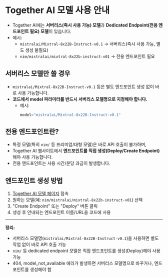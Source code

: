 # Together AI 모델 사용 안내

- Together AI에는 **서버리스(즉시 사용 가능) 모델**과 **Dedicated Endpoint(전용 엔드포인트 필요) 모델**이 있습니다.
- 예시:
  - `mistralai/Mixtral-8x22B-Instruct-v0.1` → 서버리스(즉시 사용 가능, 별도 생성 불필요)
  - `nim/mistralai/mixtral-8x22b-instruct-v01` → 전용 엔드포인트 필요

## 서버리스 모델만 쓸 경우

- `mistralai/Mixtral-8x22B-Instruct-v0.1` 등은 별도 엔드포인트 생성 없이 바로 사용 가능합니다.
- **코드에서 model 파라미터를 반드시 서버리스 모델명으로 지정해야 합니다.**
  - 예시:
    ```python
    model="mistralai/Mixtral-8x22B-Instruct-v0.1"
    ```

## 전용 엔드포인트란?

- 특정 모델(특히 `nim/` 등 프리미엄/대형 모델)은 바로 API 호출이 불가하며,
- Together AI 웹사이트에서 **엔드포인트를 직접 생성(Deploy/Create Endpoint)** 해야 사용 가능합니다.
- 전용 엔드포인트는 사용 시간/분당 과금이 발생합니다.

## 엔드포인트 생성 방법

1. [Together AI 모델 페이지](https://api.together.ai/models) 접속
2. 원하는 모델(예: `nim/mistralai/mixtral-8x22b-instruct-v01`) 선택
3. "Create Endpoint" 또는 "Deploy" 버튼 클릭
4. 생성 후 안내되는 엔드포인트 이름/URL을 코드에 사용

---

**정리:**  
- 서버리스 모델명(`mistralai/Mixtral-8x22B-Instruct-v0.1`)을 사용하면 별도 작업 없이 바로 API 호출 가능  
- `nim/` 등 dedicated endpoint 모델은 직접 엔드포인트를 생성(Deploy)해야 사용 가능  
- 404, model_not_available 에러가 발생하면 서버리스 모델명으로 바꾸거나, 엔드포인트를 생성해야 함
